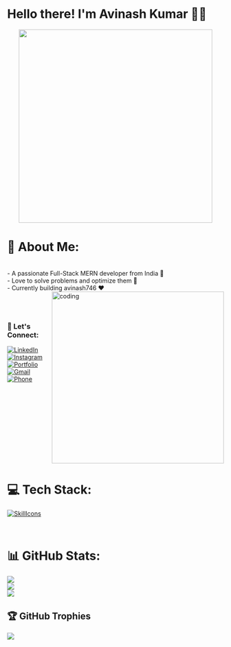 # Hello there! I'm Avinash Kumar 🙋‍♂️

<div align="center">
  <img src="https://media.giphy.com/media/2IudUHdI075HL02Pkk/giphy.gif" width="450"/>
</div>

# 💫 About Me:
<br>- A passionate Full-Stack MERN developer from India 🚀<br>- Love to solve problems and optimize them 💯<br>- Currently building avinash746 ❤️
<img align="right" alt="coding" width="400" src="https://github.com/user-attachments/assets/0ae03250-373c-4200-acc7-25fb35d5882a">
<!-- <h1 align="center">Hi 👋, I'm Avinash Kumar</h1> -->
<!-- <h3 align="center">A passionate Software Developer from India.</h3> -->
<!-- <img align="right" alt="coding" width="400" src="https://github.com/user-attachments/assets/0ae03250-373c-4200-acc7-25fb35d5882a"> -->
<br>
<!-- <h4>🔭 I’m currently learning Full Stack Developement. </h4> -->
<!-- <h4>🌱 I’m interested in Web Developement or Frontend Developer.</h4> -->

<br>

<!-- <h3 align="left">Connect with me:</h3> -->

<!-- ## 🌐 Socials: -->
### 🌈 Let's Connect:
[![LinkedIn](https://img.shields.io/badge/LinkedIn-%230077B5.svg?logo=linkedin&logoColor=white)](https://www.linkedin.com/in/avinash-kumar-085321222/) [![Instagram](https://img.shields.io/badge/Instagram-%23E4405F.svg?logo=Instagram&logoColor=white)](https://www.instagram.com/avinashkr7462/) [![Portfolio](https://img.shields.io/badge/Portfolio-%23B0354CF.svg?logo=internet-explorer&logoColor=white)](https://sunny-longma-f25666.netlify.app/)
 [![Gmail](https://img.shields.io/badge/Gmail-D14836.svg?logo=Gmail&logoColor=white)](https://mail.google.com/mail/u/anish95380@gmail.com/#compose) [![Phone](https://img.shields.io/badge/Phone-933--471--7448-blue?logo=phone&logoColor=white)](tel:+91-9334717448)


<br>

<img src="https://www.animatedimages.org/data/media/562/animated-line-image-0111.gif" width="1000" height="2" />
<!-- Green Line SVG -->
<!-- ![Green Line gif](https://github.com/avinash746/avinash746/blob/main/Green%20Line.gif) -->
<!-- ![Green Line gif](https://github.com/avinash746/avinash746/blob/main/Green%20Line.gif) -->

# 💻 Tech Stack:

[![SkillIcons](https://skillicons.dev/icons?i=python,js,ts,html,css,git,bootstrap,nodejs,nextjs,react,vite,tailwindcss,mongodb,mysql,aws,vscode,firebase,github,vercel,netlify,postman,jupyter,docker,go)](https://skillicons.dev)<br/>

<br>
<!-- Remove this line -->

<!-- ![](https://github-readme-stats.vercel.app/api?username=avinash746&theme=dark&hide_border=false)<br/> -->

<!-- <p><img align="center" src="https://github-readme-streak-stats.herokuapp.com/?user=avinash746&" alt="avinash746" /></p> -->

<!-- <p><img align="right bottom" src="https://github-readme-stats.vercel.app/api/top-langs?username=avinash746&show_icons=true&locale=en&layout=compact" alt="avinash746" /></p> -->

# 📊 GitHub Stats:

![](https://github-readme-stats.vercel.app/api?username=avinash746&theme=dark&hide_border=false)<br/>
![](https://github-readme-streak-stats.herokuapp.com/?user=avinash746&theme=dark&hide_border=false)<br/>
<img src="https://github-readme-activity-graph.vercel.app/graph?username=avinash746&theme=synthwave-84&true&hide_border=true" />
<img src="https://www.animatedimages.org/data/media/562/animated-line-image-0111.gif" width="1000" height="2" />

## 🏆 GitHub Trophies
![](https://github-profile-trophy.vercel.app/?username=avinash746&theme=algolia&no-frame=false&no-bg=false&margin-w=4)


